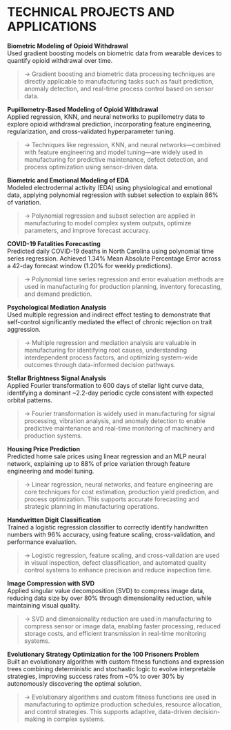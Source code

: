 # TECHNICAL PROJECTS AND APPLICATIONS

**Biometric Modeling of Opioid Withdrawal**  
Used gradient boosting models on biometric data from wearable devices to quantify opioid withdrawal over time.  
> → Gradient boosting and biometric data processing techniques are directly applicable to manufacturing tasks such as fault prediction, anomaly detection, and real-time process control based on sensor data.

**Pupillometry-Based Modeling of Opioid Withdrawal**  
Applied regression, KNN, and neural networks to pupillometry data to explore opioid withdrawal prediction, incorporating feature engineering, regularization, and cross-validated hyperparameter tuning.  
> → Techniques like regression, KNN, and neural networks—combined with feature engineering and model tuning—are widely used in manufacturing for predictive maintenance, defect detection, and process optimization using sensor-driven data.

**Biometric and Emotional Modeling of EDA**  
Modeled electrodermal activity (EDA) using physiological and emotional data, applying polynomial regression with subset selection to explain 86% of variation.  
> → Polynomial regression and subset selection are applied in manufacturing to model complex system outputs, optimize parameters, and improve forecast accuracy.

**COVID-19 Fatalities Forecasting**  
Predicted daily COVID-19 deaths in North Carolina using polynomial time series regression. Achieved 1.34% Mean Absolute Percentage Error across a 42-day forecast window (1.20% for weekly predictions).  
> → Polynomial time series regression and error evaluation methods are used in manufacturing for production planning, inventory forecasting, and demand prediction.

**Psychological Mediation Analysis**  
Used multiple regression and indirect effect testing to demonstrate that self-control significantly mediated the effect of chronic rejection on trait aggression.  
> → Multiple regression and mediation analysis are valuable in manufacturing for identifying root causes, understanding interdependent process factors, and optimizing system-wide outcomes through data-informed decision pathways.

**Stellar Brightness Signal Analysis**  
Applied Fourier transformation to 600 days of stellar light curve data, identifying a dominant ~2.2-day periodic cycle consistent with expected orbital patterns.  
> → Fourier transformation is widely used in manufacturing for signal processing, vibration analysis, and anomaly detection to enable predictive maintenance and real-time monitoring of machinery and production systems.

**Housing Price Prediction**  
Predicted home sale prices using linear regression and an MLP neural network, explaining up to 88% of price variation through feature engineering and model tuning.  
> → Linear regression, neural networks, and feature engineering are core techniques for cost estimation, production yield prediction, and process optimization. This supports accurate forecasting and strategic planning in manufacturing operations.

**Handwritten Digit Classification**  
Trained a logistic regression classifier to correctly identify handwritten numbers with 96% accuracy, using feature scaling, cross-validation, and performance evaluation.  
> → Logistic regression, feature scaling, and cross-validation are used in visual inspection, defect classification, and automated quality control systems to enhance precision and reduce inspection time.

**Image Compression with SVD**  
Applied singular value decomposition (SVD) to compress image data, reducing data size by over 80% through dimensionality reduction, while maintaining visual quality.  
> → SVD and dimensionality reduction are used in manufacturing to compress sensor or image data, enabling faster processing, reduced storage costs, and efficient transmission in real-time monitoring systems.

**Evolutionary Strategy Optimization for the 100 Prisoners Problem**  
Built an evolutionary algorithm with custom fitness functions and expression trees combining deterministic and stochastic logic to evolve interpretable strategies, improving success rates from ~0% to over 30% by autonomously discovering the optimal solution.  
> → Evolutionary algorithms and custom fitness functions are used in manufacturing to optimize production schedules, resource allocation, and control strategies. This supports adaptive, data-driven decision-making in complex systems.
